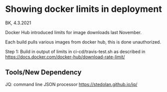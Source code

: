 # Showing docker limits in deployment

BK, 4.3.2021

Docker Hub introduced limits for image downloads last November.

Each build pulls various images from docker hub, this is done unauthorized.

Step 1: Build in output of limits in ci-cd/travis-test.sh as described in
https://docs.docker.com/docker-hub/download-rate-limit/

## Tools/New Dependency
JQ: command line JSON processor
https://stedolan.github.io/jq/

